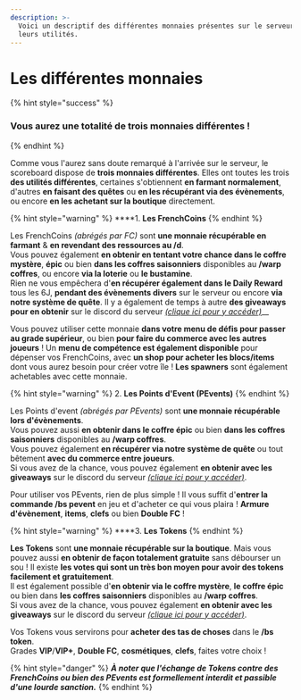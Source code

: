 ```yaml
---
description: >-
  Voici un descriptif des différentes monnaies présentes sur le serveur avec
  leurs utilités.
---
```


# Les différentes monnaies

{% hint style="success" %}
### Vous aurez une totalité de trois monnaies différentes !
{% endhint %}

Comme vous l'aurez sans doute remarqué à l'arrivée sur le serveur, le scoreboard dispose de **trois monnaies différentes**. Elles ont toutes les trois **des utilités différentes**, certaines s'obtiennent **en farmant normalement**, d'autres **en faisant des quêtes** ou **en les récupérant via des évènements**, ou encore **en les achetant sur la boutique** directement.

{% hint style="warning" %}
  ****1. **Les FrenchCoins**
{% endhint %}

Les FrenchCoins _\(abrégés par FC\)_ sont **une monnaie récupérable en farmant** & **en revendant des ressources au /d**.  
Vous pouvez également **en obtenir en tentant votre chance dans le coffre mystère**, **épic** ou bien **dans les coffres saisonniers** disponibles au **/warp coffres**, ou encore **via la loterie** ou **le bustamine**.  
Rien ne vous empêchera d'**en récupérer également dans le Daily Reward** tous les 6J, **pendant des évènements divers** sur le serveur ou encore **via notre système de quête**. Il y a également de temps à autre **des giveaways pour en obtenir** sur le discord du serveur [_\(clique ici pour y accéder\)_](https://discordapp.com/invite/YxgDvvQ)\_\_

Vous pouvez utiliser cette monnaie **dans votre menu de défis pour passer au grade supérieur**, ou bien **pour faire du commerce avec les autres joueurs** ! Un **menu de compétence est également disponible** pour dépenser vos FrenchCoins, avec **un shop pour acheter les blocs/items** dont vous aurez besoin pour créer votre île ! **Les spawners** sont également achetables avec cette monnaie.

{% hint style="warning" %}
  2. **Les Points d'Event \(PEvents\)**
{% endhint %}

Les Points d'event _\(abrégés par PEvents\)_ sont **une monnaie récupérable lors d'évènements**.  
Vous pouvez aussi **en obtenir dans le coffre épic** ou bien **dans les coffres saisonniers** disponibles au **/warp coffres**.  
Vous pouvez également **en récupérer via notre système de quête** ou tout bêtement **avec du commerce entre joueurs**.  
Si vous avez de la chance, vous pouvez également **en obtenir avec les giveaways** sur le discord du serveur [_\(clique ici pour y accéder\)_](https://discordapp.com/invite/YxgDvvQ).

Pour utiliser vos PEvents, rien de plus simple ! Il vous suffit d'**entrer la commande /bs pevent** en jeu et d'acheter ce qui vous plaira ! **Armure d'évènement**, **items**, **clefs** ou bien **Double FC** !

{% hint style="warning" %}
  ****3. **Les Tokens**
{% endhint %}

**Les Tokens** sont **une monnaie récupérable sur la boutique**. Mais vous pouvez aussi **en obtenir de façon totalement gratuite** sans débourser un sou ! Il existe **les votes qui sont un très bon moyen pour avoir des tokens facilement et gratuitement**.  
Il est également possible d'**en obtenir via le coffre mystère**, **le coffre épic** ou bien dans **les coffres saisonniers** disponibles au **/warp coffres**.  
Si vous avez de la chance, vous pouvez également **en obtenir avec les giveaways** sur le discord du serveur [_\(clique ici pour y accéder\)_](https://discordapp.com/invite/YxgDvvQ).

Vos Tokens vous servirons pour **acheter des tas de choses** dans le **/bs token**.  
Grades **VIP**/**VIP+**, **Double FC**, **cosmétiques**, **clefs**, faites votre choix !

{% hint style="danger" %}
_**À noter que l'échange de Tokens contre des FrenchCoins ou bien des PEvents est formellement interdit et passible d'une lourde sanction.**_
{% endhint %}

